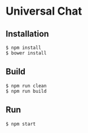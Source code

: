 Universal Chat
==============

Installation
------------
    $ npm install
    $ bower install

Build
-----
    $ npm run clean
    $ npm run build
    
Run
---
    $ npm start
